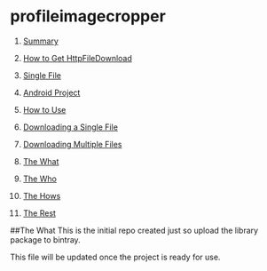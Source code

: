 # profileimagecropper

1. [Summary](#summary)
2. [How to Get HttpFileDownload](#how-to-get-httpfiledownload)
 1. [Single File](#single-file)
 2. [Android Project](#android-project)
3. [How to Use](#how-to-use)
 1. [Downloading a Single File](#downloading-a-single-file)
 2. [Downloading Multiple Files](#downloading-multiple-files)

1. [The What](#the-what)
2. [The Who](#thewho)
3. [The Hows](#thehows)
4. [The Rest](#therest)

##The What
This is the initial repo created just so upload the library package to bintray.

This file will be updated once the project is ready for use.

